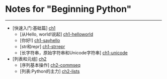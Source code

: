 Notes for "Beginning Python"
============================
---
* [快速入门:基础篇] [ch1]
  * [从Hello, world!说起] [ch1-helloworld]
  * [你好!] [ch1-sayhello]
  * [str和repr] [ch1-strrepr]
  * [长字符串，原始字符串和Unicode字符串] [ch1-unicode]
* [列表和元组] [ch2]
  * [序列基本操作] [ch2-commseq]
  * [列表:Python的主力] [ch2-lists]

[ch1]: ch1.md "快速入门:基础篇"
  [ch1-helloworld]: ch1.md#hello-world "从Hello, world!说起"
  [ch1-sayhello]: ch1.md#say-hello-to-yourself "你好!"
  [ch1-strrepr]: ch1.md#strrepr "str和repr"
  [ch1-unicode]: ch1.md#unicode "长字符串，原始字符串和Unicode字符串"
[ch2]: ch2.md "列表和元组"
  [ch2-commseq]: ch2.md#common-sequence-operations "序列基本操作"
  [ch2-lists]: ch2.md#listspythons-workhorse "列表:Python的主力"

